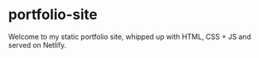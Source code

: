 # portfolio-site

Welcome to my static portfolio site, whipped up with HTML, CSS + JS and served on Netlify. 
